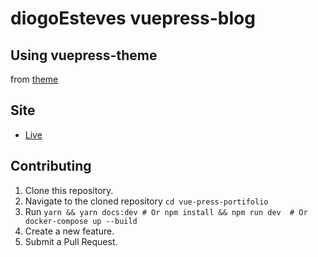 # diogoEsteves vuepress-blog

## Using vuepress-theme

from [theme](https://www.npmjs.com/package/vuepress-theme-maker)

## Site

- [Live](https://diogo-esteves.github.io/vue-press-portifolio/)

## Contributing

1. Clone this repository.
2. Navigate to the cloned repository `cd vue-press-portifolio`
3. Run `yarn && yarn docs:dev # Or npm install && npm run dev  # Or docker-compose up --build `
4. Create a new feature.
5. Submit a Pull Request.
